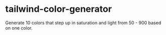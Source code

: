 # tailwind-color-generator
Generate 10 colors that step up in saturation and light from 50 - 900 based on one color. 
